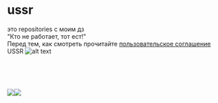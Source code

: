 # ussr
это repositories с моим дз
<br>
"Кто не работает, тот ест!"
<br>
Перед тем, как смотреть прочитайте [пользовательское соглашение]()
USSR
![alt text][logo]

[logo]:https://github.com/ruzaharsu/ussr/blob/main/NEW_USSR.png
<br><br><br>


[![](https://github.com/ruzaharsu/svoe/blob/main/Vk.png)](https://vk.com/new_su_2020)[![](https://github.com/ruzaharsu/svoe/blob/main/telegram.png)](https://t.me/ruzahardni)
